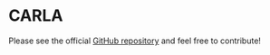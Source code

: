 # CARLA

Please see the official [GitHub repository](https://github.com/maana-io/maana-ai-simulator-carla) and feel free to contribute!

